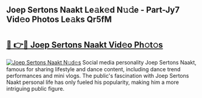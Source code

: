 ## Joep Sertons Naakt Le𝚊k𝚎d N𝚞𝚍e - Part-Jy7 Vid𝚎o Photos Le𝚊ks Qr5fM

# <h2><a href="http://fb37de.evod.top/?m=Joep+Sertons+Naakt">🔗 👉🔴 Joep Sertons Naakt Vid𝚎o Ph𝚘t𝚘s</a></h2>

[![Joep Sertons Naakt N𝚞d𝚎s](https://i.imgur.com/8V9OHl7.gif)](http://fb37de.evod.top/?m=Joep+Sertons+Naakt)
Social media personality Joep Sertons Naakt, famous for sharing lifestyle and dance content, including dance trend performances and mini vlogs. The public's fascination with Joep Sertons Naakt personal life has only fueled his popularity, making him a more intriguing public figure. 
